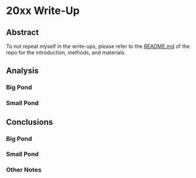 # 20xx Write-Up

## Abstract

To not repeat myself in the write-ups, please refer to the [README.md](https://github.com/belkinsa/GrailvilleWetlands/blob/master/README.md) of the repo for the introduction, methods, and materials.

## Analysis

### Big Pond

### Small Pond

## Conclusions

### Big Pond

### Small Pond

### Other Notes
